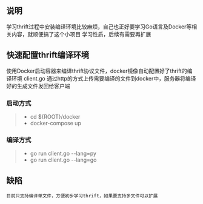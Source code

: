 ## 说明
学习thrift过程中安装编译环境比较麻烦，自己也正好要学习Go语言及Docker等相关内容，就顺便搞了这个小项目
学习性质，后续有需要再扩展
## 快速配置thrift编译环境
使用Docker启动容器来编译thrift协议文件，docker镜像自动配置好了thrift的编译环境
client.go 通过http的方式上传需要编译的文件到docker中，服务器将编译好的生成文件发回给客户端
### 启动方式
>    * cd ${ROOT}/docker
>    * docker-compose up
### 编译方式
>    * go run client.go --lang=py
>    * go run client.go --lang=go
## 缺陷
    目前只支持编译单文件，方便初步学习thrift，如果要支持多文件可以扩展
